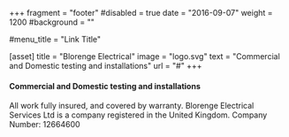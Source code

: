 +++
fragment = "footer"
#disabled = true
date = "2016-09-07"
weight = 1200
#background = ""

#menu_title = "Link Title"

[asset]
  title = "Blorenge Electrical"
  image = "logo.svg"
  text = "Commercial and Domestic testing and installations"
  url = "#"
+++

#### Commercial and Domestic testing and installations

All work fully insured, and covered by warranty.
Blorenge Electrical Services Ltd is a company registered in the United Kingdom.
Company Number: 12664600
